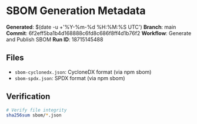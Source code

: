 # SBOM Generation Metadata

**Generated**: $(date -u +'%Y-%m-%d %H:%M:%S UTC')
**Branch**: main
**Commit**: 6f2eff5ba1b4d168888c6fd8c686f8ff4d1b76f2
**Workflow**: Generate and Publish SBOM
**Run ID**: 18715145488

## Files

- `sbom-cyclonedx.json`: CycloneDX format (via npm sbom)
- `sbom-spdx.json`: SPDX format (via npm sbom)

## Verification

```bash
# Verify file integrity
sha256sum sbom/*.json
```
